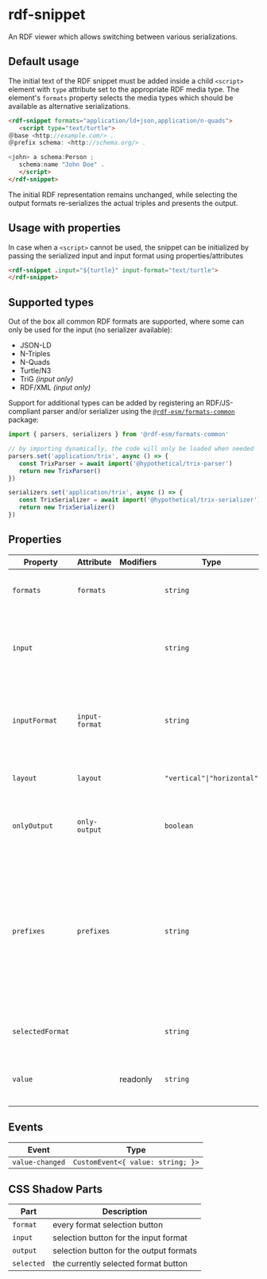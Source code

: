 # rdf-snippet

An RDF viewer which allows switching between various serializations.

## Default usage

The initial text of the RDF snippet must be added inside a child `<script>` element with `type` attribute set to the appropriate
RDF media type. The element's `formats` property selects the media types which should be available as alternative serializations.

```html
<rdf-snippet formats="application/ld+json,application/n-quads">
   <script type="text/turtle">
＠base <http://example.com/> .
＠prefix schema: <http://schema.org/> .

<john> a schema:Person ;
   schema:name "John Doe" .
   </script>
</rdf-snippet>
```

The initial RDF representation remains unchanged, while selecting the output formats re-serializes the actual triples and presents the output.

## Usage with properties

In case when a `<script>` cannot be used, the snippet can be initialized by passing the serialized input and input format using properties/attributes

```html
<rdf-snippet .input="${turtle}" input-format="text/turtle">
</rdf-snippet>
```

## Supported types

Out of the box all common RDF formats are supported, where some can only be used for the input (no serializer available):

- JSON-LD
- N-Triples
- N-Quads
- Turtle/N3
- TriG *(input only)*
- RDF/XML *(input only)*

Support for additional types can be added by registering an RDF/JS-compliant parser and/or serializer using the [`@rdf-esm/formats-common`](https://npm.im/@rdf-esm/formats-common)
package:

```js
import { parsers, serializers } from '@rdf-esm/formats-common'

// by importing dynamically, the code will only be loaded when needed
parsers.set('application/trix', async () => {
   const TrixParser = await import('@hypothetical/trix-parser')
   return new TrixParser()
})

serializers.set('application/trix', async () => {
   const TrixSerializer = await import('@hypothetical/trix-serializer')
   return new TrixSerializer()
})
```

## Properties

| Property         | Attribute      | Modifiers | Type                       | Default       | Description                                      |
|------------------|----------------|-----------|----------------------------|---------------|--------------------------------------------------|
| `formats`        | `formats`      |           | `string`                   |               | comma-separated list of output formats           |
| `input`          |                |           | `string`                   |               | set the input serialized value (ignored when `<script>` is used) |
| `inputFormat`    | `input-format` |           | `string`                   | "text/turtle" | set the format of the input (ignored when `<script>` is used) |
| `layout`         | `layout`       |           | `"vertical"\|"horizontal"` |               | controls the position of selection buttons       |
| `onlyOutput`     | `only-output`  |           | `boolean`                  |               | hides the input editor and only shows the outputs |
| `prefixes`       | `prefixes`     |           | `string`                   | ""            | a comma-separated list of prefixes to use for serializing. Always includes `rdf`, `rdfs` and `xsd` Any prefix included in the [`@zazuko/rdf-vocabularies` package](https://github.com/zazuko/rdf-vocabularies/tree/master/ontologies) can be used |
| `selectedFormat` |                |           | `string`                   |               | gets the selected output format                  |
| `value`          |                | readonly  | `string`                   |               | Gets the text contents of the currently showing editor |

## Events

| Event           | Type                              |
|-----------------|-----------------------------------|
| `value-changed` | `CustomEvent<{ value: string; }>` |

## CSS Shadow Parts

| Part       | Description                             |
|------------|-----------------------------------------|
| `format`   | every format selection button           |
| `input`    | selection button for the input format   |
| `output`   | selection button for the output formats |
| `selected` | the currently selected format button    |
